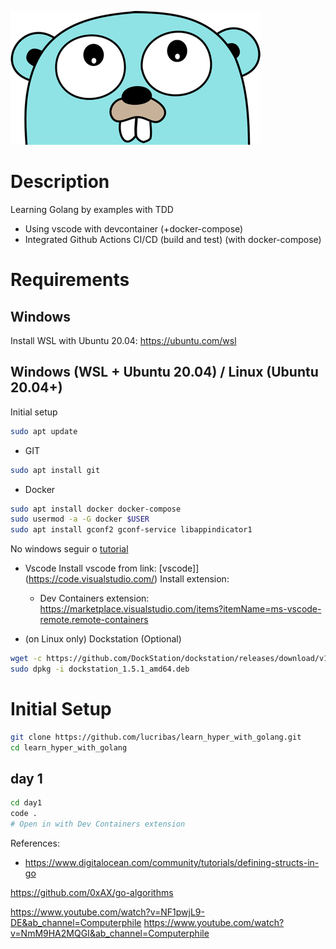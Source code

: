 
![Gopher](assets/images/gopher.png)

# Description

Learning Golang by examples with TDD
- Using vscode with devcontainer (+docker-compose)
- Integrated Github Actions CI/CD (build and test) (with docker-compose)


# Requirements

## Windows

Install WSL with Ubuntu 20.04:
https://ubuntu.com/wsl

## Windows (WSL + Ubuntu 20.04) / Linux (Ubuntu 20.04+)

Initial setup
```bash
sudo apt update
```


- GIT
```bash
sudo apt install git
```
- Docker
```bash
sudo apt install docker docker-compose
sudo usermod -a -G docker $USER
sudo apt install gconf2 gconf-service libappindicator1
```

No windows seguir o [tutorial](https://medium.com/codigorefinado/docker-no-linux-dentro-do-windows-10-com-wsl-2-f52b91931267)


- Vscode
  Install vscode from link: [vscode]](https://code.visualstudio.com/)
  Install extension:
    + Dev Containers extension: https://marketplace.visualstudio.com/items?itemName=ms-vscode-remote.remote-containers

- (on Linux only) Dockstation (Optional)
```bash
wget -c https://github.com/DockStation/dockstation/releases/download/v1.5.1/dockstation_1.5.1_amd64.deb
sudo dpkg -i dockstation_1.5.1_amd64.deb
```


# Initial Setup

```bash
git clone https://github.com/lucribas/learn_hyper_with_golang.git
cd learn_hyper_with_golang
```

## day 1

```bash
cd day1
code .
# Open in with Dev Containers extension
```


References:
- https://www.digitalocean.com/community/tutorials/defining-structs-in-go

https://github.com/0xAX/go-algorithms

https://www.youtube.com/watch?v=NF1pwjL9-DE&ab_channel=Computerphile
https://www.youtube.com/watch?v=NmM9HA2MQGI&ab_channel=Computerphile


